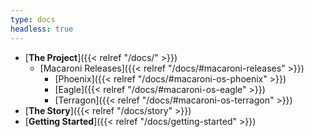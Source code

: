 ```yaml
---
type: docs
headless: true
---
```


- [**The Project**]({{< relref "/docs/" >}})
  - [Macaroni Releases]({{< relref "/docs/#macaroni-releases" >}})
    - [Phoenix]({{< relref "/docs/#macaroni-os-phoenix" >}})
    - [Eagle]({{< relref "/docs/#macaroni-os-eagle" >}})
    - [Terragon]({{< relref "/docs/#macaroni-os-terragon" >}})
- [**The Story**]({{< relref "/docs/story" >}})
- [**Getting Started**]({{< relref "/docs/getting-started" >}})
<br />

<br />

